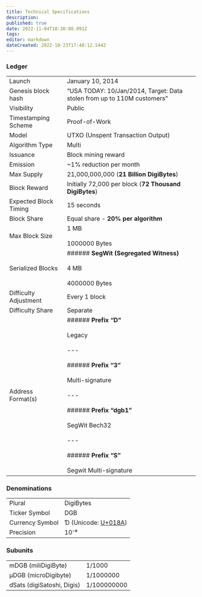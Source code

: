 ```yaml
---
title: Technical Specifications
description: 
published: true
date: 2022-11-04T10:30:08.091Z
tags: 
editor: markdown
dateCreated: 2022-10-23T17:48:12.544Z
---
```


### Ledger

|     |     |
| --- | --- |
| Launch | January 10, 2014 |
| Genesis block hash | “USA TODAY: 10/Jan/2014, Target: Data stolen from up to 110M customers” |
| Visibility | Public |
| Timestamping Scheme | Proof-of-Work |
| Model | UTXO (Unspent Transaction Output) |
| Algorithm Type | Multi |
| Issuance | Block mining reward |
| Emission | ~1% reduction per month |
| Max Supply | 21,000,000,000 (**21 Billion DigiBytes**) |
| Block Reward | Initially 72,000 per block (**72 Thousand DigiBytes**) |
| Expected Block Timing | 15 seconds |
| Block Share | Equal share - **20% per algorithm** |
| Max Block Size | 1 MB<br><br>1000000 Bytes |
| Serialized Blocks | ###### **SegWit (Segregated Witness)**<br><br>4 MB<br><br>4000000 Bytes |
| Difficulty Adjustment | Every 1 block |
| Difficulty Share | Separate |
| Address Format(s) | ###### **Prefix “D"**<br><br>Legacy<br><br>---<br><br>###### **Prefix “3”**<br><br>Multi-signature<br><br>---<br><br>###### **Prefix “dgb1”**<br><br>SegWit Bech32<br><br>---<br><br>###### **Prefix “S”**<br><br>Segwit Multi-signature |

### Denominations

|     |     |
| --- | --- |
| Plural | DigiBytes |
| Ticker Symbol | DGB |
| Currency Symbol | Ɗ (Unicode: [U+018A](https://unicode-table.com/en/018A/)) |
| Precision | 10⁻⁸ |

### Subunits

|     |     |
| --- | --- |
| mDGB (miliDigiByte) | 1/1000 |
| µDGB (microDigibyte) | 1/1000000 |
| ɗSats (digiSatoshi, Digis) | 1/100000000 |